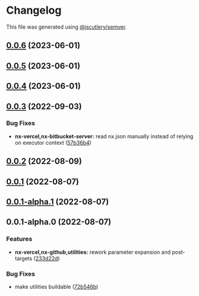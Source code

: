 # Changelog

This file was generated using [@jscutlery/semver](https://github.com/jscutlery/semver).

## [0.0.6](https://github.com/Phault/nx-expand/compare/utilities-0.0.5...utilities-0.0.6) (2023-06-01)

## [0.0.5](https://github.com/Phault/nx-expand/compare/utilities-0.0.4...utilities-0.0.5) (2023-06-01)

## [0.0.4](https://github.com/Phault/nx-expand/compare/utilities-0.0.3...utilities-0.0.4) (2023-06-01)

## [0.0.3](https://github.com/Phault/nx-expand/compare/utilities-0.0.2...utilities-0.0.3) (2022-09-03)


### Bug Fixes

* **nx-vercel,nx-bitbucket-server:** read nx.json manually instead of relying on executor context ([57b36b4](https://github.com/Phault/nx-expand/commit/57b36b4d7c2f4c19ed88b4e9f0b57a67169dbdae))

## [0.0.2](https://github.com/Phault/nx-expand/compare/utilities-0.0.1...utilities-0.0.2) (2022-08-09)

## [0.0.1](https://github.com/Phault/nx-expand/compare/utilities-0.0.1-alpha.1...utilities-0.0.1) (2022-08-07)

## [0.0.1-alpha.1](https://github.com/Phault/nx-expand/compare/utilities-0.0.1-alpha.0...utilities-0.0.1-alpha.1) (2022-08-07)

## 0.0.1-alpha.0 (2022-08-07)


### Features

* **nx-vercel,nx-github,utilities:** rework parameter expansion and post-targets ([233d22d](https://github.com/Phault/nx-expand/commit/233d22df6cb2342c6c126fe5dba9bb026c91aea3))


### Bug Fixes

* make utilities buildable ([72b546b](https://github.com/Phault/nx-expand/commit/72b546b1dbf73a01783761b401505675877ee9f3))
